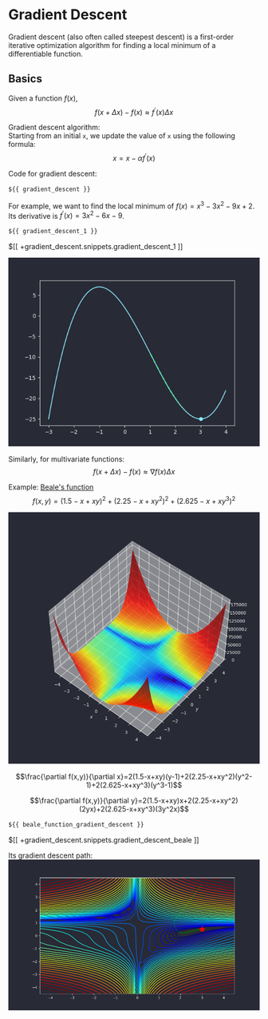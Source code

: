 # Gradient Descent
Gradient descent (also often called steepest descent) is a first-order iterative optimization algorithm for finding a local minimum of a differentiable function.

## Basics
Given a function $f(x)$,
$$f(x+\Delta x)-f(x)\approx f^\prime(x)\Delta x$$

Gradient descent algorithm:<br>
Starting from an initial `x`, we update the value of `x` using the following formula:
$$x=x-\alpha f^\prime(x)$$

Code for gradient descent:
```python
${{ gradient_descent }}
```

For example, we want to find the local minimum of $f(x)=x^3-3x^2-9x+2$. Its derivative is $f^\prime(x)=3x^2-6x-9$.
```python
${{ gradient_descent_1 }}
```
$[[ +gradient_descent.snippets.gradient_descent_1 ]]

![](../assets/gradient_descent_plot_1.png)

Similarly, for multivariate functions:
$$f(x+\Delta x)-f(x)\approx\nabla f(x)\Delta x$$

Example: [Beale's function](https://www.sfu.ca/~ssurjano/beale.html)
$$f(x,y)=(1.5-x+xy)^2+(2.25-x+xy^2)^2+(2.625-x+xy^3)^2$$

![](../assets/beale_function.png)

$$\frac{\partial f(x,y)}{\partial x}=2(1.5-x+xy)(y-1)+2(2.25-x+xy^2)(y^2-1)+2(2.625-x+xy^3)(y^3-1)$$

$$\frac{\partial f(x,y)}{\partial y}=2(1.5-x+xy)x+2(2.25-x+xy^2)(2yx)+2(2.625-x+xy^3)(3y^2x)$$

```python
${{ beale_function_gradient_descent }}
```
$[[ +gradient_descent.snippets.gradient_descent_beale ]]

Its gradient descent path:
![](../assets/beale_function_gradient_descent_path.png)
